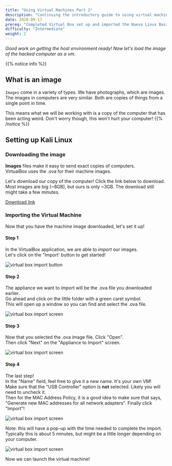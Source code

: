 ```yaml
---
title: "Using Virtual Machines Part 2"
description: "Continuing the introductory guide to using virtual machines."
date: 2020-09-17
prereq: "Completed Virtual Box set up and imported the Nuevo Linux Basics Virtual Machine."
difficulty: "Intermediate"
weight: 2
---
```


*Good work on getting the host environment ready! Now let's load the image of the hacked computer as a vm.*

{{% notice info %}}
## What is an image
`Images` come in a variety of types. We have photographs, which are images. The images in computers are very similar.
Both are copies of things from a single point in time.

This means what we will be working with is a copy of the computer that has been acting weird.
Don't worry though, this won't hurt your computer!
{{% /notice %}}

## Setting up Kali Linux

### Downloading the image

**Images** files make it easy to send exact copies of computers.  
VirtualBox uses the .ova for their machine images.

Let's download our copy of the computer! Click the link below to download.  
Most images are big (~8GB), but ours is only ~3GB. The download still might take a few minutes.

<a class="my-2 mx-4 btn btn-info" href="https://nuevofoundation-my.sharepoint.com/:u:/r/personal/beatris_mendezgandica_nuevofoundation_org/Documents/Linux-Workshop/nuevo-linux-basics.ova?csf=1&web=1&e=5sekOO">
Download link
</a>

### Importing the Virtual Machine
Now that you have the machine image downloaded, let's set it up!  

#### Step 1
In the VirtualBox application, we are able to *import* our images.  
Let's click on the "Import' button to get started!

![virtual box import button](../images/import-01.PNG?classes=border,shadow)

#### Step 2
The appliance we want to import will be the .ova file you downloaded earlier.  
Go ahead and click on the little folder with a green caret  symbol.  
This will open up a window so you can find and select the .ova file.

![virtual box import screen](../images/import-02.PNG?classes=border,shadow)

#### Step 3
Now that you selected the .ova image file. Click "Open".  
Then click "Next" on the "Appliance to Import" screen.

![virtual box import screen](../images/import-03.PNG?classes=border,shadow)

#### Step 4
The last step!  
In the "Name" field, feel free to give it a new name. It's your own VM!  
Make sure that the "USB Controller" option is <b>not</b> selected. Likely you will need to uncheck it.  
Then for the MAC Address Policy, it is a good idea to make sure that says, "Generate new MAC addresses for all network adapters".
Finally click "Import"!

![virtual box import screen](../images/import-05.PNG?classes=border,shadow)

Note: this will have a pop-up with the time needed to complete the import.  
Typically this is about 5 minutes, but might be a little longer depending on your computer.

![virtual box import screen](../images/import-06.JPG?classes=border,shadow)

Now we can launch the virtual machine!
